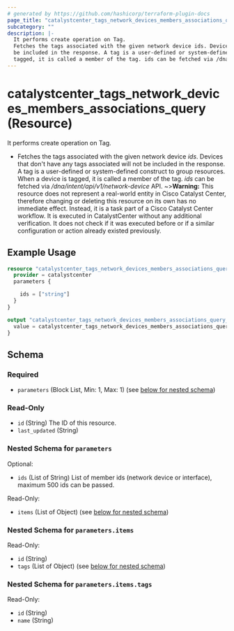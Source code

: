 ```yaml
---
# generated by https://github.com/hashicorp/terraform-plugin-docs
page_title: "catalystcenter_tags_network_devices_members_associations_query Resource - terraform-provider-catalystcenter"
subcategory: ""
description: |-
  It performs create operation on Tag.
  Fetches the tags associated with the given network device ids. Devices that don't have any tags associated will not
  be included in the response. A tag is a user-defined or system-defined construct to group resources. When a device is
  tagged, it is called a member of the tag. ids can be fetched via /dna/intent/api/v1/network-device API.
---
```


# catalystcenter_tags_network_devices_members_associations_query (Resource)

It performs create operation on Tag.

- Fetches the tags associated with the given network device *ids*. Devices that don't have any tags associated will not
be included in the response. A tag is a user-defined or system-defined construct to group resources. When a device is
tagged, it is called a member of the tag. *ids* can be fetched via */dna/intent/api/v1/network-device* API.
~>**Warning:**
This resource does not represent a real-world entity in Cisco Catalyst Center, therefore changing or deleting this resource on its own has no immediate effect.
Instead, it is a task part of a Cisco Catalyst Center workflow. It is executed in CatalystCenter without any additional verification. It does not check if it was executed before or if a similar configuration or action already existed previously.

## Example Usage

```terraform
resource "catalystcenter_tags_network_devices_members_associations_query" "example" {
  provider = catalystcenter
  parameters {

    ids = ["string"]
  }
}

output "catalystcenter_tags_network_devices_members_associations_query_example" {
  value = catalystcenter_tags_network_devices_members_associations_query.example
}
```

<!-- schema generated by tfplugindocs -->
## Schema

### Required

- `parameters` (Block List, Min: 1, Max: 1) (see [below for nested schema](#nestedblock--parameters))

### Read-Only

- `id` (String) The ID of this resource.
- `last_updated` (String)

<a id="nestedblock--parameters"></a>
### Nested Schema for `parameters`

Optional:

- `ids` (List of String) List of member ids (network device or interface), maximum 500 ids can be passed.

Read-Only:

- `items` (List of Object) (see [below for nested schema](#nestedatt--parameters--items))

<a id="nestedatt--parameters--items"></a>
### Nested Schema for `parameters.items`

Read-Only:

- `id` (String)
- `tags` (List of Object) (see [below for nested schema](#nestedobjatt--parameters--items--tags))

<a id="nestedobjatt--parameters--items--tags"></a>
### Nested Schema for `parameters.items.tags`

Read-Only:

- `id` (String)
- `name` (String)
